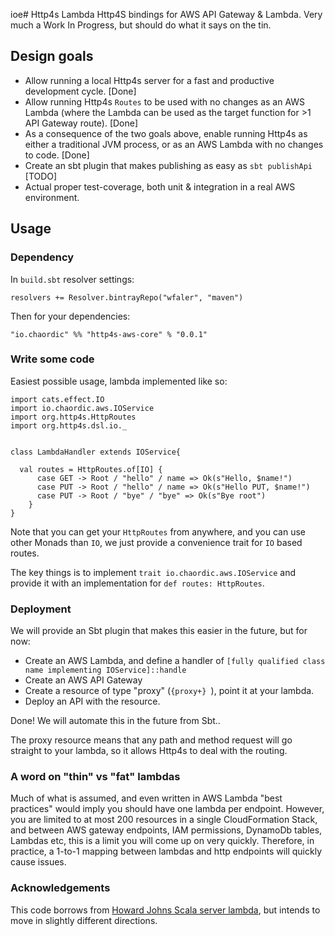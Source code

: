 ioe# Http4s Lambda
Http4S bindings for AWS API Gateway &amp; Lambda. Very much a Work In Progress, but should do what it says on the tin.

## Design goals
* Allow running a local Http4s server for a fast and productive development cycle. [Done]
* Allow running Http4s `Routes` to be used with no changes as an AWS Lambda (where the Lambda can be used as the target function for >1 API Gateway route). [Done]
* As a consequence of the two goals above, enable running Http4s as either a traditional JVM process, or as an AWS Lambda with no changes to code. [Done]
* Create an sbt plugin that makes publishing as easy as `sbt publishApi` [TODO]
* Actual proper test-coverage, both unit & integration in a real AWS environment.

## Usage

### Dependency 
In `build.sbt` resolver settings:
    
    resolvers += Resolver.bintrayRepo("wfaler", "maven")
    
Then for your dependencies:
    
    "io.chaordic" %% "http4s-aws-core" % "0.0.1" 

### Write some code

Easiest possible usage, lambda implemented like so:

    import cats.effect.IO
    import io.chaordic.aws.IOService
    import org.http4s.HttpRoutes
    import org.http4s.dsl.io._
    
    
    class LambdaHandler extends IOService{
    
      val routes = HttpRoutes.of[IO] {
          case GET -> Root / "hello" / name => Ok(s"Hello, $name!")
          case PUT -> Root / "hello" / name => Ok(s"Hello PUT, $name!")
          case PUT -> Root / "bye" / "bye" => Ok(s"Bye root")
        }
    }

Note that you can get your `HttpRoutes` from anywhere, and you can use other Monads than `IO`, we just provide a convenience trait for `IO` based routes.

The key things is to implement `trait io.chaordic.aws.IOService` and provide it with an implementation for `def routes: HttpRoutes`.

### Deployment
We will provide an Sbt plugin that makes this easier in the future, but for now:
* Create an AWS Lambda, and define a handler of `[fully qualified class name implementing IOService]::handle`
* Create an AWS API Gateway
* Create a resource of type "proxy" (`{proxy+} `), point it at your lambda.
* Deploy an API with the resource.

Done!
We will automate this in the future from Sbt..

The proxy resource means that any path and method request will go straight to your lambda, so it allows Http4s to deal with the routing.

### A word on "thin" vs "fat" lambdas
Much of what is assumed, and even written in AWS Lambda "best practices" would imply you should have one lambda per endpoint.
However, you are limited to at most 200 resources in a single CloudFormation Stack, and between AWS gateway endpoints, IAM permissions, DynamoDb tables, Lambdas etc, this is a limit you will come up on very quickly.
Therefore, in practice, a 1-to-1 mapping between lambdas and http endpoints will quickly cause issues.

### Acknowledgements
This code borrows from [Howard Johns Scala server lambda](https://github.com/howardjohn/scala-server-lambda), but intends to move in slightly different directions.
